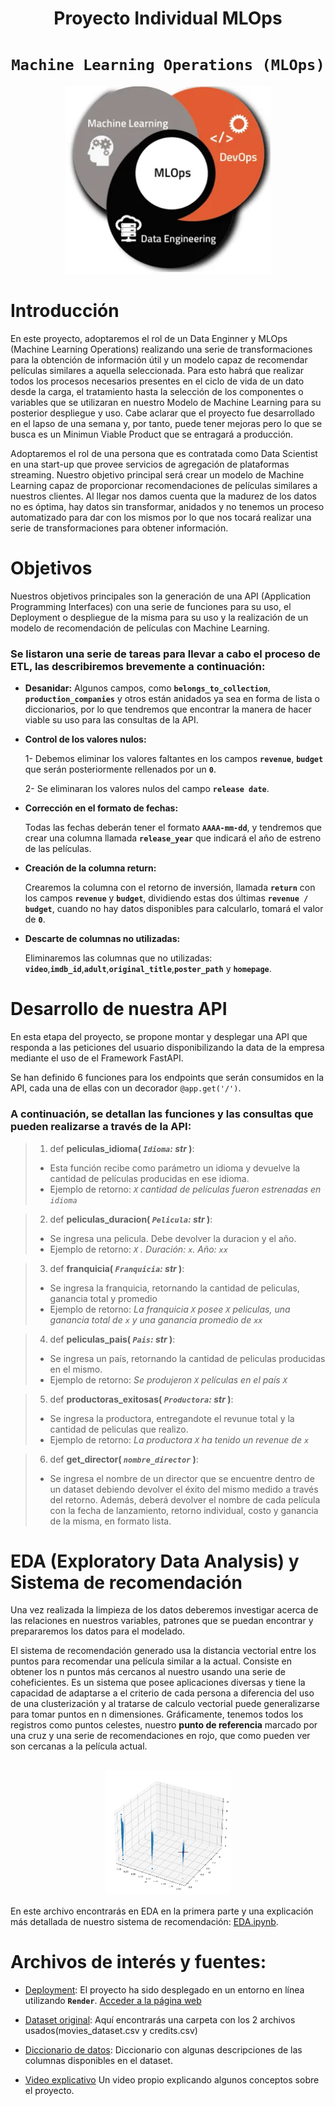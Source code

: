 # <h1 align=center> **Proyecto Individual MLOps** </h1>
# <h1 align=center>**`Machine Learning Operations (MLOps)`**</h1>
<p align="center">
<img src="./_src/images/img_1.png"  height=300>
</p>

# **Introducción**

En este proyecto, adoptaremos el rol de un Data Enginner y MLOps (Machine Learning Operations) realizando una serie de transformaciones para la obtención de 
información útil y un modelo capaz de recomendar películas similares a aquella seleccionada. Para esto habrá que realizar todos los procesos necesarios presentes en el ciclo de vida de un dato desde la carga, el tratamiento hasta la selección
de los componentes o variables que se utilizaran en nuestro Modelo de Machine Learning para su posterior despliegue y uso. Cabe aclarar que el proyecto fue 
desarrollado en el lapso de una semana y, por tanto, puede tener mejoras pero lo que se busca es un Minimun Viable Product que se entragará a producción.

Adoptaremos el rol de una persona que es contratada como Data Scientist en una start-up que provee servicios de agregación de plataformas streaming. Nuestro
objetivo principal será crear un modelo de Machine Learning capaz de proporcionar recomendaciones de películas similares a nuestros clientes. Al llegar nos damos cuenta que la madurez de los datos no es óptima, hay datos sin transformar, anidados y no tenemos un proceso automatizado para dar con los 
mismos por lo que nos tocará realizar una serie de transformaciones para obtener información.

# **Objetivos**

Nuestros objetivos principales son la generación de una API (Application Programming Interfaces) con una serie de funciones para su uso, el Deployment o despliegue
de la misma para su uso y la realización de un modelo de recomendación de películas con Machine Learning.

### Se listaron una serie de tareas para llevar a cabo el proceso de ETL, las describiremos brevemente a continuación:

+ **Desanidar:** Algunos campos, como **`belongs_to_collection`**, **`production_companies`** y otros están anidados ya sea en forma de lista o diccionarios, por lo
que tendremos que encontrar la manera de hacer viable su uso para las consultas de la API.

+ **Control de los valores nulos:**

  1- Debemos eliminar los valores faltantes en los campos **`revenue`**, **`budget`** que serán posteriormente rellenados por un **`0`**.
  
  2- Se eliminaran los valores nulos del campo **`release date`**.
  
+ **Corrección en el formato de fechas:**

  Todas las fechas deberán tener el formato **`AAAA-mm-dd`**, y tendremos que crear una columna llamada **`release_year`** que indicará el año de estreno de las películas.

+ **Creación de la columna return:**

  Crearemos la columna con el retorno de inversión, llamada **`return`** con los campos **`revenue`** y **`budget`**, dividiendo estas
  dos últimas **`revenue / budget`**, cuando no hay datos disponibles para calcularlo, tomará el valor de **`0`**.

+ **Descarte de columnas no utilizadas:**

  Eliminaremos las columnas que no utilizadas: **`video`**,**`imdb_id`**,**`adult`**,**`original_title`**,**`poster_path`** y **`homepage`**.


# **Desarrollo de nuestra API**

En esta etapa del proyecto, se propone montar y desplegar una API que responda a las peticiones del usuario disponibilizando la data de la empresa mediante el uso
de el Framework FastAPI.

Se han definido 6 funciones para los endpoints que serán consumidos en la API, cada una de ellas con un decorador `@app.get('/')`.

### A continuación, se detallan las funciones y las consultas que pueden realizarse a través de la API:

> 1. def **peliculas_idioma( *`Idioma`: str* )**:
>   + Esta función recibe como parámetro un idioma y devuelve la cantidad de películas producidas en ese idioma.
>   + Ejemplo de retorno: *`X` cantidad de películas fueron estrenadas en `idioma`*


> 2. def **peliculas_duracion( *`Pelicula`: str* )**:
>   + Se ingresa una pelicula. Debe devolver la duracion y el año.
>   + Ejemplo de retorno: *`X` . Duración: `x`. Año: `xx`*

> 3. def **franquicia( *`Franquicia`: str* )**:
>   + Se ingresa la franquicia, retornando la cantidad de peliculas, ganancia total y promedio
>   + Ejemplo de retorno: *La franquicia `X` posee `X` peliculas, una ganancia total de `x` y una ganancia promedio de `xx`*

> 4. def **peliculas_pais( *`Pais`: str* )**:
>   + Se ingresa un país, retornando la cantidad de peliculas producidas en el mismo.
>   + Ejemplo de retorno: *Se produjeron `X` películas en el país `X`*

> 5. def **productoras_exitosas( *`Productora`: str* )**:
>   + Se ingresa la productora, entregandote el revunue total y la cantidad de peliculas que realizo. 
>   + Ejemplo de retorno: *La productora `X` ha tenido un revenue de `x`*

> 6. def **get_director( *`nombre_director`* )**:
>   + Se ingresa el nombre de un director que se encuentre dentro de un dataset debiendo devolver el éxito del mismo medido a través del retorno. Además, deberá devolver el nombre de cada película con la fecha de lanzamiento, retorno individual, costo y ganancia de la misma, en formato lista.


# EDA (Exploratory Data Analysis) y Sistema de recomendación

Una vez realizada la limpieza de los datos deberemos investigar acerca de las relaciones en nuestros variables, patrones que se puedan encontrar y prepararemos
los datos para el modelado.

El sistema de recomendación generado usa la distancia vectorial entre los puntos para recomendar una película similar a la actual. Consiste en obtener los n
puntos más cercanos al nuestro usando una serie de coheficientes. Es un sistema que posee aplicaciones diversas y tiene la capacidad de adaptarse a el 
criterio de cada persona a diferencia del uso de una clusterización y al tratarse de calculo vectorial puede generalizarse para tomar puntos en n dimensiones.
Gráficamente, tenemos todos los registros como puntos celestes, nuestro **punto de referencia** marcado por una cruz y una serie de recomendaciones en rojo, 
que como pueden ver son cercanas a la película actual.

## <h2 align=center> </h2>
<p align="center">
<img src="./_src/images/img_2.png"  height=200>
</p>

En este archivo encontrarás en EDA en la primera parte y una explicación más detallada de nuestro sistema de recomendación: [EDA.ipynb](). 


# **Archivos de interés y fuentes:**

+ [Deployment](https://rendermlops.onrender.com/): El proyecto ha sido desplegado en un entorno en línea utilizando **`Render`**.
[Acceder a la página web]()

+ [Dataset original](https://drive.google.com/drive/folders/1nvSjC2JWUH48o3pb8xlKofi8SNHuNWeu): Aquí encontrarás una carpeta con los 2 archivos usados(movies_dataset.csv y credits.csv)

+ [Diccionario de datos](https://docs.google.com/spreadsheets/d/1QkHH5er-74Bpk122tJxy_0D49pJMIwKLurByOfmxzho/edit#gid=0): Diccionario con algunas descripciones de las columnas disponibles en el dataset.

+ [Video explicativo]() Un video propio explicando algunos conceptos sobre el proyecto.

